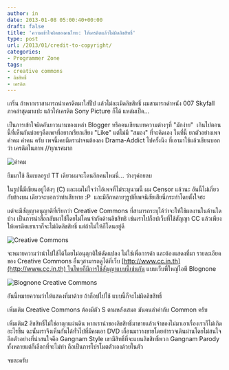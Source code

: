 ```yaml
---
author: in
date: 2013-01-08 05:00:40+00:00
draft: false
title: 'ความเข้าใจผิดของคนไทย: ให้เครดิตแล้วไม่ผิดลิขสิทธิ์'
type: post
url: /2013/01/credit-to-copyright/
categories:
- Programmer Zone
tags:
- creative commons
- ลิขสิทธิ์
- เครดิต
---
```


เกริ่น ถ้าหากเราสามารถนำเครดิตมาใส่ปั้ป แล้วไม่ละเมิดลิขสิทธิ์ ผมสามารถดำหนัง 007 Skyfall ภาคล่าสุดมาแปะ แล้วให้เครดิต Sony Picture ก็ได้ แหล่มเป็ด...

เป็นการเข้าใจผิดอันยาวนานของเหล่า Blogger หรือคนเขียนบทความต่างๆที่ "มักง่าย"  เกินไปตอนนี้ที่เห็นกันบ่อยๆคือเพจที่อยากเรียกเสียง "Like" แต่ไม่มี "สมอง" ที่จะคิดเอง ในที่นี้ ยกตัวอย่างเพจ คำคม คำคน ครับ เพจนี้เคยมีดราม่าจนต้องลง Drama-Addict ไปครั้งนึง ที่เอามาใช้แล้วเขียนบอกว่า เครดิตในภาพ //ทุกเรศมาก

![คำคม](https://www.cyruszhang.com/wp-content/uploads/2013/01/8-1-2556-21-40-53-300x195.png)


ยืมมาใช้ ลืมเบลอรูป TT เดียวผมจะโดนอีกคนไหมนี่... ว่างๆค่อยลบ

ในรูปนี้มีเขียนอยู่โต้งๆ (C) และผมไม่ใจว่าไอ้เพจที่ไม่ระบุนามนี้ ผม Censor แล้วนะ อันนี้ไม่เกี่ยวกับข้างบน เดียวจะบอกว่าทำเสียหาย :P  และมีอีกหลายๆรูปที่เพจนิสัยเสียนี่กระทำโดยตั้งใจฮะ

แต่จะมีสัญญาอนุญาติที่เรียกว่า Creative Commons ที่สามารถระบุได้ว่าจะให้ใช้ผลงานในด้านใดบ้าง เป็นการนำสื่อกลับมาใช้โดยไม่โดนจำกัดด้านลิขสิทธิ เช่นเราไปก็อปเว็บที่ใช้สัญญา CC แล้วเพียงให้เครดิตเขาเราก็จะไม่ผิดลิขสิทธิ์ แต่ถ้าไม่ให้ก็โดนอยู่ดี

![Creative Commons](https://www.cyruszhang.com/wp-content/uploads/2013/01/8-1-2556-21-52-46-300x83.png)


จะหมายความว่านำไปใช้ได้โดยไม่อนุญาติให้ดัดแปลง ไม่ใช่เพื่อการค้า และต้องแสดงที่มา รายละเอียดของ Creative Commons อื่นๆสามารถดูได้ที่เว็บ [http://www.cc.in.th](http://www.cc.in.th) ในไทยก็มีการใช้สัญญาแบบนี้เช่นกัน แบบเว็บพี่ใหญ่ไอที Blognone

![Blognone Creative Commons](https://www.cyruszhang.com/wp-content/uploads/2013/01/8-1-2556-21-56-33.png)


อันนี้หมายความว่าให้แสดงที่มาด้วย ถ้าก็อปไปใช้ แบบนี้ก็จะไม่ผิดลิขสิทธิ์

เพิ่มเติม Creative Commons ต้องมีตัว S ตามหลังเสมอ มันคนลำคำกับ Common ครับ

เพิ่มเติม2 ลิขสิทธิ์ไม่ใช่อาญาแผ่นดิน หากเรานำของลิขสิทธิ์มาขายแล้วเจ้าของไม่มาเอาเรื่องเราก็ไม่เกิดอะไรขึ้น ฉะนั้นเราจึงเห็นกันได้ทั่วไปที่มีคนเอา DVD เถื่อนมาวางขายโดยตำรวจเดินผ่านโดยไม่สนใจ อีกตัวอย่างที่น่าสนใจคือ Gangnam Style เขามีสิทธิ์ที่จะแบนลิขสิทธิ์พวก Gangnam Parody ทั้งหลายแต่ก็เลือกที่จะไม่ทำ ถือเป็นการโปรโมตตัวเองด้วยในตัว

จบละครับ
